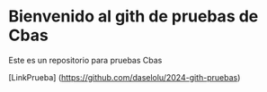 # Bienvenido al gith de pruebas de Cbas

Este es un repositorio para pruebas Cbas

[LinkPrueba] (https://github.com/daselolu/2024-gith-pruebas)
